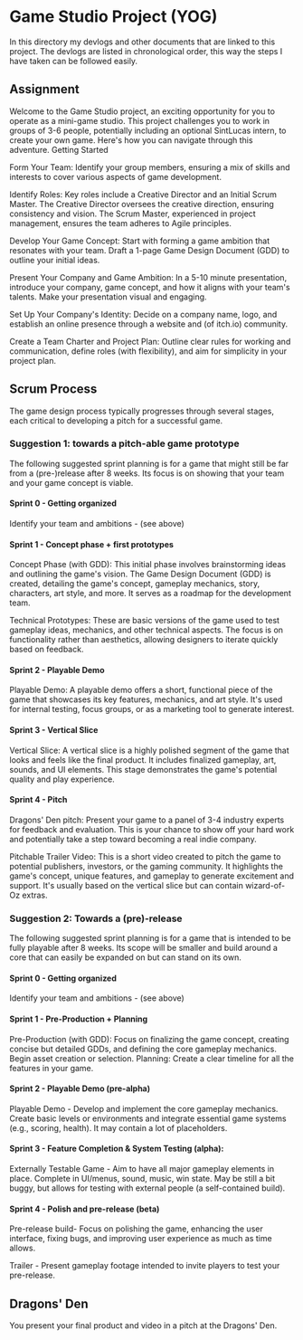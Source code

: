 # Game Studio Project (YOG)
In this directory my devlogs and other documents that are linked to this project. The devlogs are listed in chronological order, this way the steps I have taken can be followed easily.

## Assignment
Welcome to the Game Studio project, an exciting opportunity for you to operate as a mini-game studio. This project challenges you to work in groups of 3-6 people, potentially including an optional SintLucas intern, to create your own game. Here's how you can navigate through this adventure.
Getting Started

Form Your Team: Identify your group members, ensuring a mix of skills and interests to cover various aspects of game development.

Identify Roles: Key roles include a Creative Director and an Initial Scrum Master. The Creative Director oversees the creative direction, ensuring consistency and vision. The Scrum Master, experienced in project management, ensures the team adheres to Agile principles.

Develop Your Game Concept: Start with forming a game ambition that resonates with your team. Draft a 1-page Game Design Document (GDD) to outline your initial ideas.

Present Your Company and Game Ambition: In a 5-10 minute presentation, introduce your company, game concept, and how it aligns with your team's talents. Make your presentation visual and engaging.

Set Up Your Company's Identity: Decide on a company name, logo, and establish an online presence through a website and (of itch.io) community.

Create a Team Charter and Project Plan: Outline clear rules for working and communication, define roles (with flexibility), and aim for simplicity in your project plan.

## Scrum Process

The game design process typically progresses through several stages, each critical to developing a pitch for a successful game. 
### Suggestion 1: towards a pitch-able game prototype

The following suggested sprint planning is for a game that might still be far from a (pre-)release after 8 weeks. Its focus is on showing that your team and your game concept is viable.

#### Sprint 0 - Getting organized

Identify your team and ambitions - (see above)

#### Sprint 1 - Concept phase + first prototypes

Concept Phase (with GDD): This initial phase involves brainstorming ideas and outlining the game's vision. The Game Design Document (GDD) is created, detailing the game's concept, gameplay mechanics, story, characters, art style, and more. It serves as a roadmap for the development team.

Technical Prototypes: These are basic versions of the game used to test gameplay ideas, mechanics, and other technical aspects. The focus is on functionality rather than aesthetics, allowing designers to iterate quickly based on feedback.

#### Sprint 2 - Playable Demo

Playable Demo: A playable demo offers a short, functional piece of the game that showcases its key features, mechanics, and art style. It's used for internal testing, focus groups, or as a marketing tool to generate interest.

#### Sprint 3 - Vertical Slice

Vertical Slice: A vertical slice is a highly polished segment of the game that looks and feels like the final product. It includes finalized gameplay, art, sounds, and UI elements. This stage demonstrates the game's potential quality and play experience.

#### Sprint 4 - Pitch

Dragons' Den pitch: Present your game to a panel of 3-4 industry experts for feedback and evaluation. This is your chance to show off your hard work and potentially take a step toward becoming a real indie company.
    
Pitchable Trailer Video: This is a short video created to pitch the game to potential publishers, investors, or the gaming community. It highlights the game's concept, unique features, and gameplay to generate excitement and support. It's usually based on the vertical slice but can contain wizard-of-Oz extras.

### Suggestion 2: Towards a (pre)-release

The following suggested sprint planning is for a game that is intended to be fully playable after 8 weeks. Its scope will be smaller and build around a core that can easily be expanded on but can stand on its own.

#### Sprint 0 - Getting organized

Identify your team and ambitions - (see above)

#### Sprint 1 - Pre-Production + Planning

Pre-Production (with GDD): Focus on finalizing the game concept, creating concise but detailed GDDs, and defining the core gameplay mechanics. Begin asset creation or selection.
Planning: Create a clear timeline for all the features in your game.

#### Sprint 2 - Playable Demo (pre-alpha)

Playable Demo - Develop and implement the core gameplay mechanics. Create basic levels or environments and integrate essential game systems (e.g., scoring, health). It may contain a lot of placeholders.

#### Sprint 3 - Feature Completion & System Testing (alpha):

Externally Testable Game - Aim to have all major gameplay elements in place. Complete in UI/menus, sound, music, win state. May be still a bit buggy, but allows for testing with external people (a self-contained build).

#### Sprint 4 - Polish and pre-release (beta)

Pre-release build- Focus on polishing the game, enhancing the user interface, fixing bugs, and improving user experience as much as time allows.
   
Trailer - Present gameplay footage intended to invite players to test your pre-release.

 
## Dragons' Den

You present your final product and video in a pitch at the Dragons' Den.
